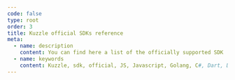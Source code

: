 ```yaml
---
code: false
type: root
order: 3
title: Kuzzle official SDKs reference
meta:
  - name: description
    content: You can find here a list of the officially supported SDK
  - name: keywords
    content: Kuzzle, sdk, official, JS, Javascript, Golang, C#, Dart, Dart Null Safety, Jvm, Java
---
```


<Redirect to="v2" />

